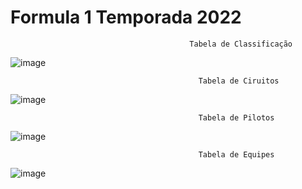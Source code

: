 # Formula 1 Temporada 2022

                                            Tabela de Classificação
![image](https://github.com/klysmamsilva/F1-2022/assets/87070813/7989a9d5-c2de-4f58-86df-db0057794fc3)

                                              Tabela de Ciruitos
![image](https://github.com/klysmamsilva/F1-2022/assets/87070813/da87c52b-19fb-4ace-bf40-4c31a1658fbe)

                                              Tabela de Pilotos
![image](https://github.com/klysmamsilva/F1-2022/assets/87070813/7d697df2-bd4c-4e51-8960-98090fb6fe15)

                                              Tabela de Equipes
![image](https://github.com/klysmamsilva/F1-2022/assets/87070813/662ab066-9d3b-4e36-acbc-1e36c3905a25)

